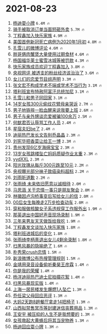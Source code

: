 # 2021-08-23

1. [杨迪耍小牌](https://s.weibo.com/weibo?q=%23%E6%9D%A8%E8%BF%AA%E8%80%8D%E5%B0%8F%E7%89%8C%23&Refer=top) `6.4M 🔥`
1. [骑手被取消订单当面怒砸外卖](https://s.weibo.com/weibo?q=%23%E9%AA%91%E6%89%8B%E8%A2%AB%E5%8F%96%E6%B6%88%E8%AE%A2%E5%8D%95%E5%BD%93%E9%9D%A2%E6%80%92%E7%A0%B8%E5%A4%96%E5%8D%96%23&Refer=top) `5.7M 🔥`
1. [丁程鑫加入快乐家族](https://s.weibo.com/weibo?q=%23%E4%B8%81%E7%A8%8B%E9%91%AB%E5%8A%A0%E5%85%A5%E5%BF%AB%E4%B9%90%E5%AE%B6%E6%97%8F%23&Refer=top) `4.9M 🔥`
1. [美国首例新冠死亡病例为2020年1月初](https://s.weibo.com/weibo?q=%23%E7%BE%8E%E5%9B%BD%E9%A6%96%E4%BE%8B%E6%96%B0%E5%86%A0%E6%AD%BB%E4%BA%A1%E7%97%85%E4%BE%8B%E4%B8%BA2020%E5%B9%B41%E6%9C%88%E5%88%9D%23&Refer=top) `4.8M 🔥`
1. [孔雪儿的微博评论](https://s.weibo.com/weibo?q=%23%E5%AD%94%E9%9B%AA%E5%84%BF%E7%9A%84%E5%BE%AE%E5%8D%9A%E8%AF%84%E8%AE%BA%23&Refer=top) `4.6M 🔥`
1. [胖哥俩肉蟹煲大量使用过期食材](https://s.weibo.com/weibo?q=%23%E8%83%96%E5%93%A5%E4%BF%A9%E8%82%89%E8%9F%B9%E7%85%B2%E5%A4%A7%E9%87%8F%E4%BD%BF%E7%94%A8%E8%BF%87%E6%9C%9F%E9%A3%9F%E6%9D%90%23&Refer=top) `4.6M 🔥`
1. [杨国福华莱士蜜雪冰城等被罚款](https://s.weibo.com/weibo?q=%23%E6%9D%A8%E5%9B%BD%E7%A6%8F%E5%8D%8E%E8%8E%B1%E5%A3%AB%E8%9C%9C%E9%9B%AA%E5%86%B0%E5%9F%8E%E7%AD%89%E8%A2%AB%E7%BD%9A%E6%AC%BE%23&Refer=top) `4.3M 🔥`
1. [快乐家族成员欢迎丁程鑫加入](https://s.weibo.com/weibo?q=%23%E5%BF%AB%E4%B9%90%E5%AE%B6%E6%97%8F%E6%88%90%E5%91%98%E6%AC%A2%E8%BF%8E%E4%B8%81%E7%A8%8B%E9%91%AB%E5%8A%A0%E5%85%A5%23&Refer=top) `3.8M 🔥`
1. [央视网评 被透支的粉丝经济该治治了](https://s.weibo.com/weibo?q=%E5%A4%AE%E8%A7%86%E7%BD%91%E8%AF%84%20%E8%A2%AB%E9%80%8F%E6%94%AF%E7%9A%84%E7%B2%89%E4%B8%9D%E7%BB%8F%E6%B5%8E%E8%AF%A5%E6%B2%BB%E6%B2%BB%E4%BA%86&Refer=top) `3.6M 🔥`
1. [女儿们的恋爱节目组声明](https://s.weibo.com/weibo?q=%23%E5%A5%B3%E5%84%BF%E4%BB%AC%E7%9A%84%E6%81%8B%E7%88%B1%E8%8A%82%E7%9B%AE%E7%BB%84%E5%A3%B0%E6%98%8E%23&Refer=top) `3.3M 🔥`
1. [张文宏不构成学术不端或学术不当行为](https://s.weibo.com/weibo?q=%23%E5%BC%A0%E6%96%87%E5%AE%8F%E4%B8%8D%E6%9E%84%E6%88%90%E5%AD%A6%E6%9C%AF%E4%B8%8D%E7%AB%AF%E6%88%96%E5%AD%A6%E6%9C%AF%E4%B8%8D%E5%BD%93%E8%A1%8C%E4%B8%BA%23&Refer=top) `3.1M 🔥`
1. [塔利班宣布特赦阿富汗总统加尼](https://s.weibo.com/weibo?q=%23%E5%A1%94%E5%88%A9%E7%8F%AD%E5%AE%A3%E5%B8%83%E7%89%B9%E8%B5%A6%E9%98%BF%E5%AF%8C%E6%B1%97%E6%80%BB%E7%BB%9F%E5%8A%A0%E5%B0%BC%23&Refer=top) `3.1M 🔥`
1. [孔雪儿和男子同回家](https://s.weibo.com/weibo?q=%E5%AD%94%E9%9B%AA%E5%84%BF%E5%92%8C%E7%94%B7%E5%AD%90%E5%90%8C%E5%9B%9E%E5%AE%B6&Refer=top) `3.1M 🔥`
1. [14岁女孩300元偷纹花臂母亲哭诉](https://s.weibo.com/weibo?q=%2314%E5%B2%81%E5%A5%B3%E5%AD%A9300%E5%85%83%E5%81%B7%E7%BA%B9%E8%8A%B1%E8%87%82%E6%AF%8D%E4%BA%B2%E5%93%AD%E8%AF%89%23&Refer=top) `2.7M 🔥`
1. [男子地铁摔一脸血醒来说我要上班](https://s.weibo.com/weibo?q=%23%E7%94%B7%E5%AD%90%E5%9C%B0%E9%93%81%E6%91%94%E4%B8%80%E8%84%B8%E8%A1%80%E9%86%92%E6%9D%A5%E8%AF%B4%E6%88%91%E8%A6%81%E4%B8%8A%E7%8F%AD%23&Refer=top) `2.6M 🔥`
1. [男子与亲外甥谈恋爱被骗100余万](https://s.weibo.com/weibo?q=%23%E7%94%B7%E5%AD%90%E4%B8%8E%E4%BA%B2%E5%A4%96%E7%94%A5%E8%B0%88%E6%81%8B%E7%88%B1%E8%A2%AB%E9%AA%97100%E4%BD%99%E4%B8%87%23&Refer=top) `2.5M 🔥`
1. [何猷君否认辱骂工作人员](https://s.weibo.com/weibo?q=%23%E4%BD%95%E7%8C%B7%E5%90%9B%E5%90%A6%E8%AE%A4%E8%BE%B1%E9%AA%82%E5%B7%A5%E4%BD%9C%E4%BA%BA%E5%91%98%23&Refer=top) `2.4M 🔥`
1. [星宿夫妇be了](https://s.weibo.com/weibo?q=%23%E6%98%9F%E5%AE%BF%E5%A4%AB%E5%A6%87be%E4%BA%86%23&Refer=top) `2.4M 🔥`
1. [迪丽热巴发长文告别乔晶晶](https://s.weibo.com/weibo?q=%23%E8%BF%AA%E4%B8%BD%E7%83%AD%E5%B7%B4%E5%8F%91%E9%95%BF%E6%96%87%E5%91%8A%E5%88%AB%E4%B9%94%E6%99%B6%E6%99%B6%23&Refer=top) `2.3M 🔥`
1. [刘宪华把香菜让给王一博](https://s.weibo.com/weibo?q=%23%E5%88%98%E5%AE%AA%E5%8D%8E%E6%8A%8A%E9%A6%99%E8%8F%9C%E8%AE%A9%E7%BB%99%E7%8E%8B%E4%B8%80%E5%8D%9A%23&Refer=top) `2.3M 🔥`
1. [贵州发现6亿岁海绵宝宝](https://s.weibo.com/weibo?q=%23%E8%B4%B5%E5%B7%9E%E5%8F%91%E7%8E%B06%E4%BA%BF%E5%B2%81%E6%B5%B7%E7%BB%B5%E5%AE%9D%E5%AE%9D%23&Refer=top) `2.3M 🔥`
1. [13岁女孩跳楼坠亡妈妈质疑作业太重](https://s.weibo.com/weibo?q=%2313%E5%B2%81%E5%A5%B3%E5%AD%A9%E8%B7%B3%E6%A5%BC%E5%9D%A0%E4%BA%A1%E5%A6%88%E5%A6%88%E8%B4%A8%E7%96%91%E4%BD%9C%E4%B8%9A%E5%A4%AA%E9%87%8D%23&Refer=top) `2.3M 🔥`
1. [yydXXL](https://s.weibo.com/weibo?q=yydXXL&Refer=top) `2.3M 🔥`
1. [阳光玫瑰从每斤300元跌至10元](https://s.weibo.com/weibo?q=%23%E9%98%B3%E5%85%89%E7%8E%AB%E7%91%B0%E4%BB%8E%E6%AF%8F%E6%96%A4300%E5%85%83%E8%B7%8C%E8%87%B310%E5%85%83%23&Refer=top) `2.2M 🔥`
1. [央视曝光部分袜子致癌染料超标](https://s.weibo.com/weibo?q=%23%E5%A4%AE%E8%A7%86%E6%9B%9D%E5%85%89%E9%83%A8%E5%88%86%E8%A2%9C%E5%AD%90%E8%87%B4%E7%99%8C%E6%9F%93%E6%96%99%E8%B6%85%E6%A0%87%23&Refer=top) `2.2M 🔥`
1. [刘雨昕道歉](https://s.weibo.com/weibo?q=%23%E5%88%98%E9%9B%A8%E6%98%95%E9%81%93%E6%AD%89%23&Refer=top) `2.2M 🔥`
1. [张雨绮 未来依旧愿意以诚相待](https://s.weibo.com/weibo?q=%E5%BC%A0%E9%9B%A8%E7%BB%AE%20%E6%9C%AA%E6%9D%A5%E4%BE%9D%E6%97%A7%E6%84%BF%E6%84%8F%E4%BB%A5%E8%AF%9A%E7%9B%B8%E5%BE%85&Refer=top) `2.0M 🔥`
1. [马思涵 关于恋情一事只是朋友聚会](https://s.weibo.com/weibo?q=%E9%A9%AC%E6%80%9D%E6%B6%B5%20%E5%85%B3%E4%BA%8E%E6%81%8B%E6%83%85%E4%B8%80%E4%BA%8B%E5%8F%AA%E6%98%AF%E6%9C%8B%E5%8F%8B%E8%81%9A%E4%BC%9A&Refer=top) `2.0M 🔥`
1. [林徽因卢沟桥事变后写给女儿的信](https://s.weibo.com/weibo?q=%23%E6%9E%97%E5%BE%BD%E5%9B%A0%E5%8D%A2%E6%B2%9F%E6%A1%A5%E4%BA%8B%E5%8F%98%E5%90%8E%E5%86%99%E7%BB%99%E5%A5%B3%E5%84%BF%E7%9A%84%E4%BF%A1%23&Refer=top) `2.0M 🔥`
1. [00后女生每晚走2万步检查动车](https://s.weibo.com/weibo?q=%2300%E5%90%8E%E5%A5%B3%E7%94%9F%E6%AF%8F%E6%99%9A%E8%B5%B02%E4%B8%87%E6%AD%A5%E6%A3%80%E6%9F%A5%E5%8A%A8%E8%BD%A6%23&Refer=top) `2.0M 🔥`
1. [穿和服做核酸女子系违规穿工作服外出](https://s.weibo.com/weibo?q=%23%E7%A9%BF%E5%92%8C%E6%9C%8D%E5%81%9A%E6%A0%B8%E9%85%B8%E5%A5%B3%E5%AD%90%E7%B3%BB%E8%BF%9D%E8%A7%84%E7%A9%BF%E5%B7%A5%E4%BD%9C%E6%9C%8D%E5%A4%96%E5%87%BA%23&Refer=top) `1.9M 🔥`
1. [那英退出中国好声音现场录制](https://s.weibo.com/weibo?q=%23%E9%82%A3%E8%8B%B1%E9%80%80%E5%87%BA%E4%B8%AD%E5%9B%BD%E5%A5%BD%E5%A3%B0%E9%9F%B3%E7%8E%B0%E5%9C%BA%E5%BD%95%E5%88%B6%23&Refer=top) `1.9M 🔥`
1. [三年来男友天天做饭给我吃](https://s.weibo.com/weibo?q=%23%E4%B8%89%E5%B9%B4%E6%9D%A5%E7%94%B7%E5%8F%8B%E5%A4%A9%E5%A4%A9%E5%81%9A%E9%A5%AD%E7%BB%99%E6%88%91%E5%90%83%23&Refer=top) `1.9M 🔥`
1. [丁程鑫发文谈加入快乐家族](https://s.weibo.com/weibo?q=%23%E4%B8%81%E7%A8%8B%E9%91%AB%E5%8F%91%E6%96%87%E8%B0%88%E5%8A%A0%E5%85%A5%E5%BF%AB%E4%B9%90%E5%AE%B6%E6%97%8F%23&Refer=top) `1.8M 🔥`
1. [塔利班进城后的变化](https://s.weibo.com/weibo?q=%23%E5%A1%94%E5%88%A9%E7%8F%AD%E8%BF%9B%E5%9F%8E%E5%90%8E%E7%9A%84%E5%8F%98%E5%8C%96%23&Refer=top) `1.8M 🔥`
1. [张雨绮李柄熹退出女儿4剩余录制](https://s.weibo.com/weibo?q=%23%E5%BC%A0%E9%9B%A8%E7%BB%AE%E6%9D%8E%E6%9F%84%E7%86%B9%E9%80%80%E5%87%BA%E5%A5%B3%E5%84%BF4%E5%89%A9%E4%BD%99%E5%BD%95%E5%88%B6%23&Refer=top) `1.8M 🔥`
1. [扫黑风暴的隐喻绝了](https://s.weibo.com/weibo?q=%23%E6%89%AB%E9%BB%91%E9%A3%8E%E6%9A%B4%E7%9A%84%E9%9A%90%E5%96%BB%E7%BB%9D%E4%BA%86%23&Refer=top) `1.6M 🔥`
1. [朴秀荣crush恋情](https://s.weibo.com/weibo?q=%23%E6%9C%B4%E7%A7%80%E8%8D%A3crush%E6%81%8B%E6%83%85%23&Refer=top) `1.5M 🔥`
1. [新浪微博公布热搜管理规则](https://s.weibo.com/weibo?q=%E6%96%B0%E6%B5%AA%E5%BE%AE%E5%8D%9A%E5%85%AC%E5%B8%83%E7%83%AD%E6%90%9C%E7%AE%A1%E7%90%86%E8%A7%84%E5%88%99&Refer=top) `1.5M 🔥`
1. [金靖用录音设备偷听秦昊王彦霖](https://s.weibo.com/weibo?q=%23%E9%87%91%E9%9D%96%E7%94%A8%E5%BD%95%E9%9F%B3%E8%AE%BE%E5%A4%87%E5%81%B7%E5%90%AC%E7%A7%A6%E6%98%8A%E7%8E%8B%E5%BD%A6%E9%9C%96%23&Refer=top) `1.4M 🔥`
1. [你是我的荣耀](https://s.weibo.com/weibo?q=%E4%BD%A0%E6%98%AF%E6%88%91%E7%9A%84%E8%8D%A3%E8%80%80&Refer=top) `1.4M 🔥`
1. [杨洋迪丽热巴迪士尼拍摄花絮](https://s.weibo.com/weibo?q=%23%E6%9D%A8%E6%B4%8B%E8%BF%AA%E4%B8%BD%E7%83%AD%E5%B7%B4%E8%BF%AA%E5%A3%AB%E5%B0%BC%E6%8B%8D%E6%91%84%E8%8A%B1%E7%B5%AE%23&Refer=top) `1.4M 🔥`
1. [扫黑风暴现实版](https://s.weibo.com/weibo?q=%23%E6%89%AB%E9%BB%91%E9%A3%8E%E6%9A%B4%E7%8E%B0%E5%AE%9E%E7%89%88%23&Refer=top) `1.4M 🔥`
1. [上海一居民楼发生爆燃1人坠亡](https://s.weibo.com/weibo?q=%23%E4%B8%8A%E6%B5%B7%E4%B8%80%E5%B1%85%E6%B0%91%E6%A5%BC%E5%8F%91%E7%94%9F%E7%88%86%E7%87%831%E4%BA%BA%E5%9D%A0%E4%BA%A1%23&Refer=top) `1.3M 🔥`
1. [乔任梁父母回应恶评](https://s.weibo.com/weibo?q=%23%E4%B9%94%E4%BB%BB%E6%A2%81%E7%88%B6%E6%AF%8D%E5%9B%9E%E5%BA%94%E6%81%B6%E8%AF%84%23&Refer=top) `1.3M 🔥`
1. [大妈2天跑8趟餐厅拿走14把椅子](https://s.weibo.com/weibo?q=%23%E5%A4%A7%E5%A6%882%E5%A4%A9%E8%B7%918%E8%B6%9F%E9%A4%90%E5%8E%85%E6%8B%BF%E8%B5%B014%E6%8A%8A%E6%A4%85%E5%AD%90%23&Refer=top) `1.3M 🔥`
1. [山西拟禁售冥币等封建迷信丧葬用品](https://s.weibo.com/weibo?q=%23%E5%B1%B1%E8%A5%BF%E6%8B%9F%E7%A6%81%E5%94%AE%E5%86%A5%E5%B8%81%E7%AD%89%E5%B0%81%E5%BB%BA%E8%BF%B7%E4%BF%A1%E4%B8%A7%E8%91%AC%E7%94%A8%E5%93%81%23&Refer=top) `1.3M 🔥`
1. [王安宇 被压抑的人生不是我想要的](https://s.weibo.com/weibo?q=%E7%8E%8B%E5%AE%89%E5%AE%87%20%E8%A2%AB%E5%8E%8B%E6%8A%91%E7%9A%84%E4%BA%BA%E7%94%9F%E4%B8%8D%E6%98%AF%E6%88%91%E6%83%B3%E8%A6%81%E7%9A%84&Refer=top) `1.3M 🔥`
1. [女孩救起大黄蜂后将其当宠物养](https://s.weibo.com/weibo?q=%23%E5%A5%B3%E5%AD%A9%E6%95%91%E8%B5%B7%E5%A4%A7%E9%BB%84%E8%9C%82%E5%90%8E%E5%B0%86%E5%85%B6%E5%BD%93%E5%AE%A0%E7%89%A9%E5%85%BB%23&Refer=top) `1.3M 🔥`
1. [杨迪回应耍小牌](https://s.weibo.com/weibo?q=%23%E6%9D%A8%E8%BF%AA%E5%9B%9E%E5%BA%94%E8%80%8D%E5%B0%8F%E7%89%8C%23&Refer=top) `1.3M 🔥`
